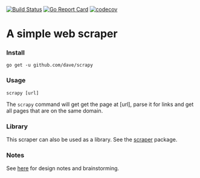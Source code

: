 [![Build Status](https://travis-ci.org/dave/scrapy.svg?branch=master)](https://travis-ci.org/dave/scrapy) 
[![Go Report Card](https://goreportcard.com/badge/github.com/dave/scrapy)](https://goreportcard.com/report/github.com/dave/scrapy) 
[![codecov](https://codecov.io/gh/dave/scrapy/branch/master/graph/badge.svg)](https://codecov.io/gh/dave/scrapy)

# A simple web scraper

### Install

```
go get -u github.com/dave/scrapy
```

### Usage

```
scrapy [url]
```

The `scrapy` command will get get the page at [url], parse it for links and get all pages that are 
on the same domain.

### Library

This scraper can also be used as a library. See the [scraper](https://godoc.org/github.com/dave/scrapy/scraper) package.

### Notes
See [here](https://github.com/dave/scrapy/blob/master/NOTES.md) for design notes and brainstorming.

